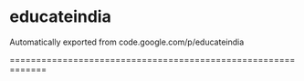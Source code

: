# educateindia
Automatically exported from code.google.com/p/educateindia 

=============================================================

